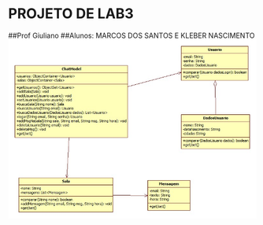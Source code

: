 # PROJETO DE LAB3
##Prof Giuliano
##Alunos: MARCOS DOS SANTOS E KLEBER NASCIMENTO
![DIAGRAMA UML](https://github.com/Marcoskisto/FATEC_LAB3_3BD_BatePapo_profGiuliano/blob/master/BatePapo.jpg)

